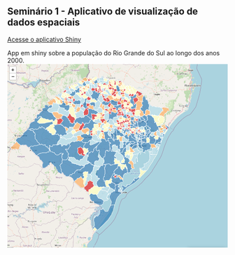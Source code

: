 ## Seminário 1 - Aplicativo de visualização de dados espaciais

[Acesse o aplicativo Shiny](https://r8vnor-nicolas-hess.shinyapps.io/app_RS_est_espacial)

App em shiny sobre a população do Rio Grande do Sul ao longo dos anos 2000.
![](./figures/figure-1.PNG)

